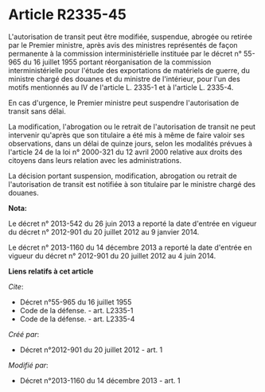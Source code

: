 # Article R2335-45

L'autorisation de transit peut être modifiée, suspendue, abrogée ou retirée par le Premier ministre, après avis des ministres
représentés de façon permanente à la commission interministérielle instituée par le décret n° 55-965 du 16 juillet 1955
portant réorganisation de la commission interministérielle pour l'étude des exportations de matériels de guerre, du ministre
chargé des douanes et du ministre de l'intérieur, pour l'un des motifs mentionnés au IV de l'article L. 2335-1 et à l'article
L. 2335-4. 

En cas d'urgence, le Premier ministre peut suspendre l'autorisation de transit sans délai. 

La modification, l'abrogation ou le retrait de l'autorisation de transit ne peut intervenir qu'après que son titulaire a été
mis à même de faire valoir ses observations, dans un délai de quinze jours, selon les modalités prévues à l'article 24 de la
loi n° 2000-321 du 12 avril 2000 relative aux droits des citoyens dans leurs relation avec les administrations. 

La décision portant suspension, modification, abrogation ou retrait de l'autorisation de transit est notifiée à son titulaire
par le ministre chargé des douanes.

**Nota:**

Le décret n° 2013-542 du 26 juin 2013 a reporté la date d'entrée en vigueur du décret n° 2012-901 du 20 juillet 2012 au 9
janvier 2014.

Le décret n° 2013-1160 du 14 décembre 2013 a reporté la date d'entrée en vigueur du décret n° 2012-901 du 20 juillet 2012 au
4 juin 2014.

**Liens relatifs à cet article**

_Cite_:

  - Décret n°55-965 du 16 juillet 1955
  - Code de la défense. - art. L2335-1
  - Code de la défense. - art. L2335-4

_Créé par_:

  - Décret n°2012-901 du 20 juillet 2012 - art. 1

_Modifié par_:

  - Décret n°2013-1160 du 14 décembre 2013 - art. 1
